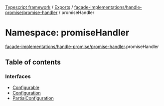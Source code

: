 [Typescript framework](../index.md) / [Exports](../modules.md) / [facade-implementations/handle-promise/promise-handler](facade_implementations_handle_promise_promise_handler.md) / promiseHandler

# Namespace: promiseHandler

[facade-implementations/handle-promise/promise-handler](facade_implementations_handle_promise_promise_handler.md).promiseHandler

## Table of contents

### Interfaces

- [Configurable](../interfaces/facade_implementations_handle_promise_promise_handler.promiseHandler.Configurable.md)
- [Configuration](../interfaces/facade_implementations_handle_promise_promise_handler.promiseHandler.Configuration.md)
- [PartialConfiguration](../interfaces/facade_implementations_handle_promise_promise_handler.promiseHandler.PartialConfiguration.md)
